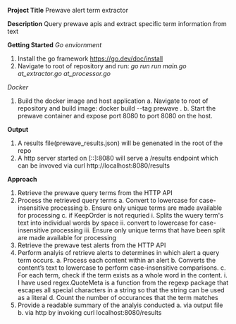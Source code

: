 **Project Title**
Prewave alert term extractor

**Description**
Query prewave apis and extract specific term information from text

**Getting Started**
*Go enviornment*
1. Install the go framework https://go.dev/doc/install
2. Navigate to root of repository and run: _go run run main.go at_extractor.go at_processor.go_

*Docker*
1. Build the docker image and host application
	a. Navigate to root of repository and build image: docker build --tag prewave .
	b. Start the prewave container and expose port 8080 to port 8080 on the host.

**Output**
1. A results file(prewave_results.json) will be genenated in the root of the repo
2. A http server started on [::]:8080 will serve a /results endpoint which can be invoved via  curl http://localhost:8080/results

**Approach**
1. Retrieve the prewave query terms from the HTTP API
2. Process the retrieved query terms 
   a. Convert to lowercase for case-insensitive processing
   b. Ensure only unique terms are made available for processing
   c. if KeepOrder is not requried 
      i. Splits the wuery term's text into individual words by space
	  ii. convert to lowercase for case-insensitive processing
	  iii. Ensure only unique terms that have been split are made available for processing	  
3. Retrieve the prewave test alerts from the HTTP API
4. Perform analyis of retrieve alerts to determines in which alert a query term occurs.
	a. Process each content within an alert
	b. Converts the content’s text to lowercase to perform case-insensitive comparisons.
	c. For each term, check if the term exists as a whole word in the content.
		i. I have used regex.QuoteMeta is a function from the regexp package that escapes all special characters in a string so that the string can be used as a literal
	d. Count the number of occurances that the term matches 
5. Provide a readable summary of the analyis conducted
	a. via output file 
	b. via http by invoking curl localhost:8080/results




